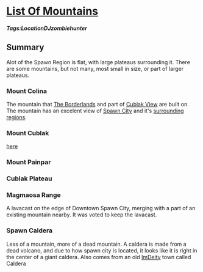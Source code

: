 # [List Of Mountains](#list-of-mountains)
___Tags:<span class="tag tag-green">Location</span><span class="tag tag-blurple">DJzombiehunter</span>___

## Summary

Alot of the Spawn Region is flat, with large plateaus surrounding it. There are some mountains, but not many, most small in size, or part of larger plateaus.

### Mount Colina

The mountain that [The Borderlands](#borderlands) and part of [Cublak View](#cublak-view) are built on. The mountain has an excelent view of [Spawn City](#spawn-city) and it's [surrounding regions](#gscm).

### Mount Cublak

[here](#cublak-view)

### Mount Painpar

### Cublak Plateau

### Magmaosa Range

A lavacast on the edge of Downtown Spawn City, merging with a part of an existing mountain nearby. It was voted to keep the lavacast.

### Spawn Caldera

Less of a mountain, more of a dead mountain. A caldera is made from a dead volcano, and due to how spawn city is located, it looks like it is right in the center of a giant caldera. Also comes from an old [ImDeity](#imdeity) town called Caldera